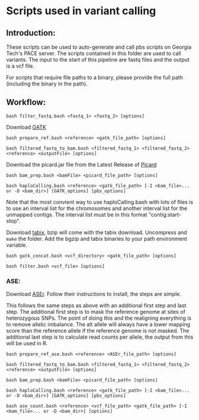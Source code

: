 # Scripts used in variant calling
## Introduction:
These scripts can be used to auto-generate and call pbs scripts on Georgia Tech's PACE server. The scripts contained in this folder are used to call variants. The input to the start of this pipeline are fastq files and the output is a vcf file.

For scripts that require file paths to a binary, please provide the full path (including the binary in the path).

## Workflow:
```
bash filter_fastq.bash <fastq_1> <fastq_2> [options]
```
Download [GATK](https://software.broadinstitute.org/gatk/download/)
```
bash prepare_ref.bash <reference> <gatk_file_path> [options]

bash filtered_fastq_to_bam.bash <filtered_fastq_1> <filtered_fastq_2> <reference> <outputFile> [options]
```
Download the picard.jar file from the Latest Release of [Picard](https://broadinstitute.github.io/picard/)
```
bash bam_prep.bash <bamFile> <picard_file_path> [options]

bash haploCalling.bash <reference> <gatk_file_path> [-I <bam_file>... or -D <bam_dir>] [GATK_options] [pbs_options]
```
Note that the most convient way to use haploCalling.bash with lots of files is to use an interval list for the chromosomes and another interval list for the unmapped contigs. The interval list must be in this format "contig:start-stop".

Download [tabix](https://sourceforge.net/projects/samtools/files/tabix/), bzip will come with the tabix download. Uncompress and ```make``` the folder. Add the bgzip and tabix binaries to your path environment variable.
 ```
 bash gatk_concat.bash <vcf_directory> <gatk_file_path> [options]
 
 bash filter.bash <vcf_file> [options]
 ```
### ASE:
Download [ASEr](https://github.com/TheFraserLab/ASEr). Follow their instructions to install, the steps are simple.

This follows the same steps as above with an additional first step and last step. The additional first step is to mask the reference genome at sites of heterozygous SNPs. The point of doing this and the realigning everything is to remove allelic imbalance. The alt allele will always have a lower mapping score than the reference allele if the reference genome is not masked. The additional last step is to calculate read counts per allele, the output from this will be used in R.
```
bash prepare_ref_ase.bash <reference> <ASEr_file_path> [options]

bash filtered_fastq_to_bam.bash <filtered_fastq_1> <filtered_fastq_2> <reference> <outputFile> [options]

bash bam_prep.bash <bamFile> <picard_file_path> [options]

bash haploCalling.bash <reference> <gatk_file_path> [-I <bam_file>... or -D <bam_dir>] [GATK_options] [pbs_options]

bash ase_count.bash <reference> <vcf_file_path> <gatk_file_path> [-I <bam_file>... or -D <bam_dir>] [options]
```
